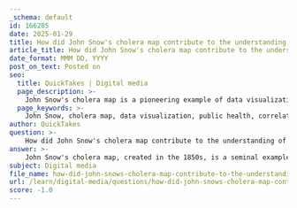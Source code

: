 ```yaml
---
_schema: default
id: 166285
date: 2025-01-29
title: How did John Snow's cholera map contribute to the understanding of data visualization?
article_title: How did John Snow's cholera map contribute to the understanding of data visualization?
date_format: MMM DD, YYYY
post_on_text: Posted on
seo:
  title: QuickTakes | Digital media
  page_description: >-
    John Snow's cholera map is a pioneering example of data visualization that transformed public health by revealing the correlation between cholera cases and water sources, influencing policy and laying groundwork for modern epidemiology.
  page_keywords: >-
    John Snow, cholera map, data visualization, public health, correlation, geographic context, disease spread, epidemiology, information design, cognitive load, actionable insights, historical mapping, public health policy
author: QuickTakes
question: >-
    How did John Snow's cholera map contribute to the understanding of data visualization?
answer: >-
    John Snow's cholera map, created in the 1850s, is a seminal example of how data visualization can be used to address public health issues. This map was groundbreaking for several reasons:\n\n1. **Correlation of Data Sets**: Snow's map visually represented the locations of cholera cases in relation to public water pumps in London. By plotting these two datasets on a map, he was able to illustrate a clear correlation between the proximity of the water pumps and the incidence of cholera. This was a significant advancement in understanding the spatial relationships between environmental factors and disease spread.\n\n2. **Innovative Use of Mapping**: At a time when the causes of diseases were not well understood, Snow's use of a map to visualize data was innovative. It demonstrated that visual representation could reveal patterns and insights that might not be immediately apparent through raw data alone. This approach laid the groundwork for modern epidemiology, as it emphasized the importance of geographic context in public health.\n\n3. **Impact on Public Health Policy**: The insights gained from Snow's map led to actionable public health measures. After identifying the Broad Street pump as a source of cholera contamination, local authorities removed the pump handle, which significantly reduced the number of cholera cases. This practical application of data visualization showcased its potential to influence decision-making and policy.\n\n4. **Foundation for Future Data Visualization**: Snow's cholera map is often cited as one of the earliest examples of effective data visualization. It set a precedent for using visual tools to communicate complex information clearly and effectively. This has influenced countless fields, including statistics, cartography, and information design.\n\n5. **Cognitive Load Reduction**: By presenting data visually, Snow's map reduced cognitive load for viewers, allowing them to quickly grasp the relationship between water sources and cholera outbreaks. This principle is crucial in effective communication, as it helps audiences understand and retain information more easily.\n\nIn summary, John Snow's cholera map not only provided critical insights into the spread of cholera but also demonstrated the power of data visualization in solving real-world problems. It has had a lasting impact on the fields of public health and data representation, influencing how we visualize and interpret data today.
subject: Digital media
file_name: how-did-john-snows-cholera-map-contribute-to-the-understanding-of-data-visualization.md
url: /learn/digital-media/questions/how-did-john-snows-cholera-map-contribute-to-the-understanding-of-data-visualization
score: -1.0
---
```


&nbsp;